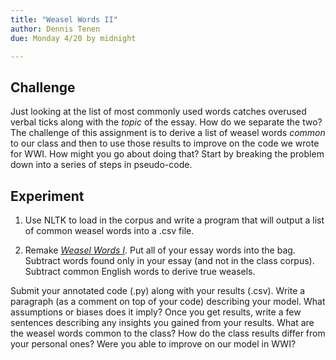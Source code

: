 ```yaml
---
title: "Weasel Words II"
author: Dennis Tenen
due: Monday 4/20 by midnight

---
```


## Challenge
Just looking at the list of most commonly used words catches overused verbal
ticks along with the *topic* of the essay. How do we separate the two? The
challenge of this assignment is to derive a list of weasel words *common* to
our class and then to use those results to improve on the code we wrote for
WWI. How might you go about doing that? Start by breaking the problem down into
a series of steps in pseudo-code.

## Experiment

1. Use NLTK to load in the corpus and write a program that will output a list
of common weasel words into a .csv file.

2. Remake [*Weasel Words I*](https://github.com/denten-courses/computing-context/blob/master/experiments/1-weasel/1-weasel-words.md). Put all of your essay words into the bag. Subtract
words found only in your essay (and not in the class corpus). Subtract common
English words to derive true weasels.

Submit your annotated code (.py) along with your results (.csv). Write a
paragraph (as a comment on top of your code) describing your model. What assumptions
or biases does it imply? Once you get results, write a few sentences describing any insights you gained
from your results. What are the weasel words common to the class? How do the
class results differ from your personal ones? Were you able to improve on our
model in WWI?

